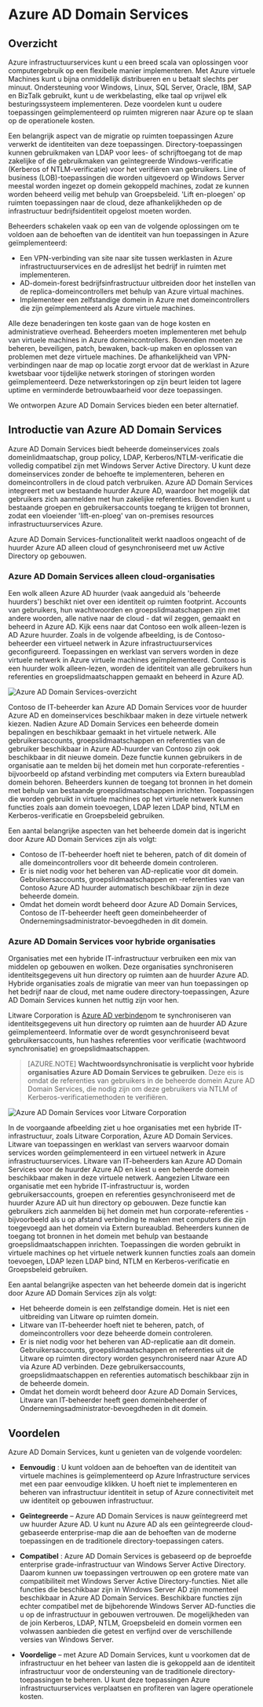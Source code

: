 <properties
    pageTitle="Overzicht van Azure Active Directory Domain Services | Microsoft Azure"
    description="Azure Active Directory Domain Services-overzicht"
    services="active-directory-ds"
    documentationCenter=""
    authors="mahesh-unnikrishnan"
    manager="stevenpo"
    editor="curtand"/>

<tags
    ms.service="active-directory-ds"
    ms.workload="identity"
    ms.tgt_pltfrm="na"
    ms.devlang="na"
    ms.topic="article"
    ms.date="10/07/2016"
    ms.author="maheshu"/>

# <a name="azure-ad-domain-services"></a>Azure AD Domain Services

## <a name="overview"></a>Overzicht
Azure infrastructuurservices kunt u een breed scala van oplossingen voor computergebruik op een flexibele manier implementeren. Met Azure virtuele Machines kunt u bijna onmiddellijk distribueren en u betaalt slechts per minuut. Ondersteuning voor Windows, Linux, SQL Server, Oracle, IBM, SAP en BizTalk gebruikt, kunt u de werkbelasting, elke taal op vrijwel elk besturingssysteem implementeren. Deze voordelen kunt u oudere toepassingen geïmplementeerd op ruimten migreren naar Azure op te slaan op de operationele kosten.

Een belangrijk aspect van de migratie op ruimten toepassingen Azure verwerkt de identiteiten van deze toepassingen. Directory-toepassingen kunnen gebruikmaken van LDAP voor lees- of schrijftoegang tot de map zakelijke of die gebruikmaken van geïntegreerde Windows-verificatie (Kerberos of NTLM-verificatie) voor het verifiëren van gebruikers. Line of business (LOB)-toepassingen die worden uitgevoerd op Windows Server meestal worden ingezet op domein gekoppeld machines, zodat ze kunnen worden beheerd veilig met behulp van Groepsbeleid. 'Lift en-ploegen' op ruimten toepassingen naar de cloud, deze afhankelijkheden op de infrastructuur bedrijfsidentiteit opgelost moeten worden.

Beheerders schakelen vaak op een van de volgende oplossingen om te voldoen aan de behoeften van de identiteit van hun toepassingen in Azure geïmplementeerd:

- Een VPN-verbinding van site naar site tussen werklasten in Azure infrastructuurservices en de adreslijst het bedrijf in ruimten met implementeren.
- AD-domein-forest bedrijfsinfrastructuur uitbreiden door het instellen van de replica-domeincontrollers met behulp van Azure virtual machines.
- Implementeer een zelfstandige domein in Azure met domeincontrollers die zijn geïmplementeerd als Azure virtuele machines.

Alle deze benaderingen ten koste gaan van de hoge kosten en administratieve overhead. Beheerders moeten implementeren met behulp van virtuele machines in Azure domeincontrollers. Bovendien moeten ze beheren, beveiligen, patch, bewaken, back-up maken en oplossen van problemen met deze virtuele machines. De afhankelijkheid van VPN-verbindingen naar de map op locatie zorgt ervoor dat de werklast in Azure kwetsbaar voor tijdelijke netwerk storingen of storingen worden geïmplementeerd. Deze netwerkstoringen op zijn beurt leiden tot lagere uptime en verminderde betrouwbaarheid voor deze toepassingen.

We ontworpen Azure AD Domain Services bieden een beter alternatief.


## <a name="introducing-azure-ad-domain-services"></a>Introductie van Azure AD Domain Services
Azure AD Domain Services biedt beheerde domeinservices zoals domeinlidmaatschap, group policy, LDAP, Kerberos/NTLM-verificatie die volledig compatibel zijn met Windows Server Active Directory. U kunt deze domeinservices zonder de behoefte te implementeren, beheren en domeincontrollers in de cloud patch verbruiken. Azure AD Domain Services integreert met uw bestaande huurder Azure AD, waardoor het mogelijk dat gebruikers zich aanmelden met hun zakelijke referenties. Bovendien kunt u bestaande groepen en gebruikersaccounts toegang te krijgen tot bronnen, zodat een vloeiender 'lift-en-ploeg' van on-premises resources infrastructuurservices Azure.

Azure AD Domain Services-functionaliteit werkt naadloos ongeacht of de huurder Azure AD alleen cloud of gesynchroniseerd met uw Active Directory op gebouwen.

### <a name="azure-ad-domain-services-for-cloud-only-organizations"></a>Azure AD Domain Services alleen cloud-organisaties
Een wolk alleen Azure AD huurder (vaak aangeduid als 'beheerde huurders') beschikt niet over een identiteit op ruimten footprint. Accounts van gebruikers, hun wachtwoorden en groepslidmaatschappen zijn met andere woorden, alle native naar de cloud - dat wil zeggen, gemaakt en beheerd in Azure AD. Kijk eens naar dat Contoso een wolk alleen-lezen is AD Azure huurder. Zoals in de volgende afbeelding, is de Contoso-beheerder een virtueel netwerk in Azure infrastructuurservices geconfigureerd. Toepassingen en werklast van servers worden in deze virtuele netwerk in Azure virtuele machines geïmplementeerd. Contoso is een huurder wolk alleen-lezen, worden de identiteit van alle gebruikers hun referenties en groepslidmaatschappen gemaakt en beheerd in Azure AD.

![Azure AD Domain Services-overzicht](./media/active-directory-domain-services-overview/aadds-overview.png)

Contoso de IT-beheerder kan Azure AD Domain Services voor de huurder Azure AD en domeinservices beschikbaar maken in deze virtuele netwerk kiezen. Nadien Azure AD Domain Services een beheerde domein bepalingen en beschikbaar gemaakt in het virtuele netwerk. Alle gebruikersaccounts, groepslidmaatschappen en referenties van de gebruiker beschikbaar in Azure AD-huurder van Contoso zijn ook beschikbaar in dit nieuwe domein. Deze functie kunnen gebruikers in de organisatie aan te melden bij het domein met hun corporate-referenties - bijvoorbeeld op afstand verbinding met computers via Extern bureaublad domein behoren. Beheerders kunnen de toegang tot bronnen in het domein met behulp van bestaande groepslidmaatschappen inrichten. Toepassingen die worden gebruikt in virtuele machines op het virtuele netwerk kunnen functies zoals aan domein toevoegen, LDAP lezen LDAP bind, NTLM en Kerberos-verificatie en Groepsbeleid gebruiken.

Een aantal belangrijke aspecten van het beheerde domein dat is ingericht door Azure AD Domain Services zijn als volgt:

- Contoso de IT-beheerder hoeft niet te beheren, patch of dit domein of alle domeincontrollers voor dit beheerde domein controleren.
- Er is niet nodig voor het beheren van AD-replicatie voor dit domein. Gebruikersaccounts, groepslidmaatschappen en -referenties van van Contoso Azure AD huurder automatisch beschikbaar zijn in deze beheerde domein.
- Omdat het domein wordt beheerd door Azure AD Domain Services, Contoso de IT-beheerder heeft geen domeinbeheerder of Ondernemingsadministrator-bevoegdheden in dit domein.


### <a name="azure-ad-domain-services-for-hybrid-organizations"></a>Azure AD Domain Services voor hybride organisaties
Organisaties met een hybride IT-infrastructuur verbruiken een mix van middelen op gebouwen en wolken. Deze organisaties synchroniseren identiteitsgegevens uit hun directory op ruimten aan de huurder Azure AD. Hybride organisaties zoals de migratie van meer van hun toepassingen op het bedrijf naar de cloud, met name oudere directory-toepassingen, Azure AD Domain Services kunnen het nuttig zijn voor hen.

Litware Corporation is [Azure AD verbinden](../active-directory/active-directory-aadconnect.md)om te synchroniseren van identiteitsgegevens uit hun directory op ruimten aan de huurder AD Azure geïmplementeerd. Informatie over de wordt gesynchroniseerd bevat gebruikersaccounts, hun hashes referenties voor verificatie (wachtwoord synchronisatie) en groepslidmaatschappen.

> [AZURE.NOTE] **Wachtwoordsynchronisatie is verplicht voor hybride organisaties Azure AD Domain Services te gebruiken**. Deze eis is omdat de referenties van gebruikers in de beheerde domein Azure AD Domain Services, die nodig zijn om deze gebruikers via NTLM of Kerberos-verificatiemethoden te verifiëren.

![Azure AD Domain Services voor Litware Corporation](./media/active-directory-domain-services-overview/aadds-overview-synced-tenant.png)

In de voorgaande afbeelding ziet u hoe organisaties met een hybride IT-infrastructuur, zoals Litware Corporation, Azure AD Domain Services. Litware van toepassingen en werklast van servers waarvoor domain services worden geïmplementeerd in een virtueel netwerk in Azure infrastructuurservices. Litware van IT-beheerders kan Azure AD Domain Services voor de huurder Azure AD en kiest u een beheerde domein beschikbaar maken in deze virtuele netwerk. Aangezien Litware een organisatie met een hybride IT-infrastructuur is, worden gebruikersaccounts, groepen en referenties gesynchroniseerd met de huurder Azure AD uit hun directory op gebouwen. Deze functie kan gebruikers zich aanmelden bij het domein met hun corporate-referenties - bijvoorbeeld als u op afstand verbinding te maken met computers die zijn toegevoegd aan het domein via Extern bureaublad. Beheerders kunnen de toegang tot bronnen in het domein met behulp van bestaande groepslidmaatschappen inrichten. Toepassingen die worden gebruikt in virtuele machines op het virtuele netwerk kunnen functies zoals aan domein toevoegen, LDAP lezen LDAP bind, NTLM en Kerberos-verificatie en Groepsbeleid gebruiken.

Een aantal belangrijke aspecten van het beheerde domein dat is ingericht door Azure AD Domain Services zijn als volgt:

- Het beheerde domein is een zelfstandige domein. Het is niet een uitbreiding van Litware op ruimten domein.
- Litware van IT-beheerder hoeft niet te beheren, patch, of domeincontrollers voor deze beheerde domein controleren.
- Er is niet nodig voor het beheren van AD-replicatie aan dit domein. Gebruikersaccounts, groepslidmaatschappen en referenties uit de Litware op ruimten directory worden gesynchroniseerd naar Azure AD via Azure AD verbinden. Deze gebruikersaccounts, groepslidmaatschappen en referenties automatisch beschikbaar zijn in de beheerde domein.
- Omdat het domein wordt beheerd door Azure AD Domain Services, Litware van IT-beheerder heeft geen domeinbeheerder of Ondernemingsadministrator-bevoegdheden in dit domein.


## <a name="benefits"></a>Voordelen
Azure AD Domain Services, kunt u genieten van de volgende voordelen:

-   **Eenvoudig** : U kunt voldoen aan de behoeften van de identiteit van virtuele machines is geïmplementeerd op Azure Infrastructure services met een paar eenvoudige klikken. U hoeft niet te implementeren en beheren van infrastructuur identiteit in setup of Azure connectiviteit met uw identiteit op gebouwen infrastructuur.

-   **Geïntegreerde** – Azure AD Domain Services is nauw geïntegreerd met uw huurder Azure AD. U kunt nu Azure AD als een geïntegreerde cloud-gebaseerde enterprise-map die aan de behoeften van de moderne toepassingen en de traditionele directory-toepassingen caters.

-   **Compatibel** : Azure AD Domain Services is gebaseerd op de beproefde enterprise grade-infrastructuur van Windows Server Active Directory. Daarom kunnen uw toepassingen vertrouwen op een grotere mate van compatibiliteit met Windows Server Active Directory-functies. Niet alle functies die beschikbaar zijn in Windows Server AD zijn momenteel beschikbaar in Azure AD Domain Services. Beschikbare functies zijn echter compatibel met de bijbehorende Windows Server AD-functies die u op de infrastructuur in gebouwen vertrouwen. De mogelijkheden van de join Kerberos, LDAP, NTLM, Groepsbeleid en domein vormen een volwassen aanbieden die getest en verfijnd over de verschillende versies van Windows Server.

-   **Voordelige** – met Azure AD Domain Services, kunt u voorkomen dat de infrastructuur en het beheer van lasten die is gekoppeld aan de identiteit infrastructuur voor de ondersteuning van de traditionele directory-toepassingen te beheren. U kunt deze toepassingen Azure infrastructuurservices verplaatsen en profiteren van lagere operationele kosten.
